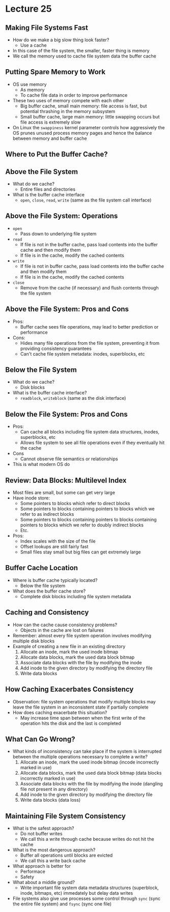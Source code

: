 # Lecture 25

## Making File Systems Fast

- How do we make a big slow thing look faster?
    * Use a cache
- In this case of the file system, the smaller, faster thing is memory
- We call the memory used to cache file system data the buffer cache

## Putting Spare Memory to Work

- OS use memory
    * As memory
    * To cache file data in order to improve performance
- These two uses of memory compete with each other
    * Big buffer cache, small main memory: file access is fast, but potential thrashing in the memory subsystem
    * Small buffer cache, large main memory: little swapping occurs but file access is extremely slow
- On Linux the `swappiness` kernel parameter controls how aggressively the OS prunes unused process memory pages and hence the balance between memory and buffer cache

## Where to Put the Buffer Cache?

## Above the File System

- What do we cache?
    * Entire files and directories
- What is the buffer cache interface
    * `open`, `close`, `read`, `write` (same as the file system call interface)

## Above the File System: Operations

- `open`
    * Pass down to underlying file system
- `read`
    * If file is not in the buffer cache, pass load contents into the buffer cache and then modify them
    * If file is in the cache, modify the cached contents
- `write`
    * If file is not in buffer cache, pass load contents into the buffer cache and then modify them
    * If file is in the cache, modify the cached contents
- `close`
    * Remove from the cache (if necessary) and flush contents through the file system

## Above the File System: Pros and Cons

- Pros:
    * Buffer cache sees file operations, may lead to better prediction or performance
- Cons:
    * Hides many file operations from the file system, preventing it from providing consistency guarantees
    * Can't cache file system metadata: inodes, superblocks, etc

## Below the File System

- What do we cache?
    * Disk blocks
- What is the buffer cache interface?
    * `readblock`, `writeblock` (same as the disk interface)

## Below the File System: Pros and Cons

- Pros:
    * Can cache all blocks including file system data structures, inodes, superblocks, etc
    * Allows file system to see all file operations even if they eventually hit the cache
- Cons
    * Cannot observe file semantics or relationships
- This is what modern OS do

## Review: Data Blocks: Multilevel Index

- Most files are small, but some can get very large
- Have inode store:
    * Some pointers to blocks which refer to direct blocks
    * Some pointers to blocks containing pointers to blocks which we refer to as indirect blocks
    * Some pointers to blocks containing pointers to blocks containing pointers to blocks which we refer to doubly indirect blocks
    * Etc.
- Pros:
    * Index scales with the size of the file
    * Offset lookups are still fairly fast
    * Small files stay small but big files can get extremely large

## Buffer Cache Location

- Where is buffer cache typically located?
    * Below the file system
- What does the buffer cache store?
    * Complete disk blocks including file system metadata

## Caching and Consistency

- How can the cache cause consistency problems?
    * Objects in the cache are lost on failures
- Remember: almost every file system operation involves modifying multiple disk blocks
- Example of creating a new file in an existing directory
    1. Allocate an inode, mark the used inode bitmap
    2. Allocate data blocks, mark the used data block bitmap
    3. Associate data blocks with the file by modifying the inode
    4. Add inode to the given directory by modifying the directory file
    5. Write data blocks

## How Caching Exacerbates Consistency

- Observation: file system operations that modify multiple blocks may leave the file system in an inconsistent state if partially complete
- How does caching exacerbate this situation?
    * May increase time span between when the first write of the operation hits the disk and the last is completed

## What Can Go Wrong?

- What kinds of inconsistency can take place if the system is interrupted between the multiple operations necessary to complete a write?
    1. Allocate an inode, mark the used inode bitmap (incode incorrectly marked in use)
    2. Allocate data blocks, mark the used data block bitmap (data blocks incorrectly marked in use)
    3. Associate data blocks with the file by modifying the inode (dangling file not present in any directory)
    4. Add inode to the given directory by modifying the directory file
    5. Write data blocks (data loss)

## Maintaining File System Consistency

- What is the safest approach?
    * Do not buffer writes
    * We call this a write through cache because writes do not hit the cache
- What is the most dangerous approach?
    * Buffer all operations until blocks are evicted
    * We call this a write back cache
- What approach is better for
    * Performace
    * Safety
- What about a middle ground?
    * Write important file system data metadata structures (superblock, inode, bitmaps, etc) immedately but delay data writes
- File systems also give use processes some control through `sync` (sync the entire file system) and `fsync` (sync one file)